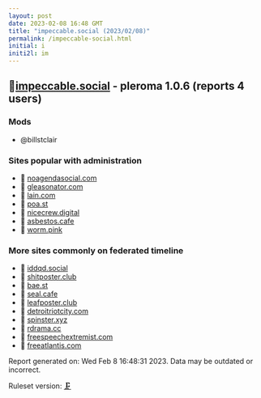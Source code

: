 ```yaml
---
layout: post
date: 2023-02-08 16:48 GMT
title: "impeccable.social (2023/02/08)"
permalink: /impeccable-social.html
initial: i
initi2l: im
---
```


## 🐘[impeccable.social](https://impeccable.social) - pleroma 1.0.6 (reports 4 users)

### Mods
 * @billstclair

### Sites popular with administration

* 💉 [noagendasocial.com](/noagendasocial-com.html)
* 🧸 [gleasonator.com](/gleasonator-com.html)
* 🧸 [lain.com](/lain-com.html)
* 🧸 [poa.st](/poa-st.html)
* 🧸 [nicecrew.digital](/nicecrew-digital.html)
* 🧸 [asbestos.cafe](/asbestos-cafe.html)
* 🧸 [worm.pink](/worm-pink.html)

### More sites commonly on federated timeline

* 🧸 [iddqd.social](/iddqd-social.html)
* 🧸 [shitposter.club](/shitposter-club.html)
* 🧸 [bae.st](/bae-st.html)
* 🐘 [seal.cafe](/seal-cafe.html)
* 🧸 [leafposter.club](/leafposter-club.html)
* 🧸 [detroitriotcity.com](/detroitriotcity-com.html)
* 🐘 [spinster.xyz](/spinster-xyz.html)
* 🧸 [rdrama.cc](/rdrama-cc.html)
* 🐘 [freespeechextremist.com](/freespeechextremist-com.html)
* 💉 [freeatlantis.com](/freeatlantis-com.html)

Report generated on: Wed Feb  8 16:48:31 2023. Data may be outdated or incorrect.

Ruleset version: [🗜](/version-clamp)
